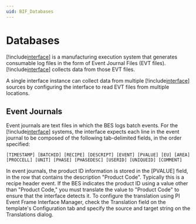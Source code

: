 ```yaml
---
uid: BIF_Databases
---
```


# Databases

[!include[interface](../includes/interface-name.md)] is a manufacturing execution system that generates consumable log files in the form of Event Journal Files (EVT files). [!include[interface](../includes/interface-name.md)] collects data from those EVT files.

A single interface instance can collect data from multiple [!include[interface](../includes/interface-name.md)] sources by configuring the interface to read EVT files from multiple locations.

## Event Journals

Event journals are text files in which the BES logs batch events. For the [!include[interface](../includes/interface-name.md)] systems, the interface expects each line in the event journal to be composed of the following tab-delimited fields, in the order specified:

```
[TIMESTAMP] [BATCHID] [RECIPE] [DESCRIPT] [EVENT] [PVALUE] [EU] [AREA] [PROCCELL] [UNIT] [PHASE] [PHASEDESC] [USERID] [UNIQUEID] [COMMENT]
```
    
In event journals, the product ID information is stored in the [PVALUE] field, in the row that contains the description "Product Code". Typically this is a recipe header event. If the BES indicates the product ID using a value other than "Product Code," you must translate the value to "Product Code" to ensure that the interface detects it. To configure the translation using PI Event Frame Interface Manager, check the Translation field on the template's Configuration tab and specify the source and target string on the Translations dialog.
